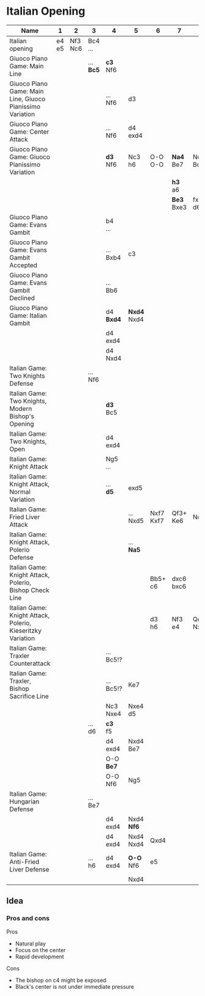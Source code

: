 # Italian Opening


| Name                                                        | 1            | 2              | 3                  | 4                  | 5                    | 6                | 7                   | 8               |
|-------------------------------------------------------------|--------------|----------------|--------------------|--------------------|----------------------|------------------|---------------------|-----------------|
| Italian opening                                             | e4 <br /> e5 | Nf3 <br /> Nc6 | Bc4 <br /> ...     |                    |                      |                  |                     |                 |
| Giuoco Piano Game: Main Line                                |              |                | ... <br /> **Bc5** | **c3** <br /> Nf6  |                      |                  |                     |                 |
| Giuoco Piano Game: Main Line, Giuoco Pianissimo Variation   |              |                |                    | ... <br /> Nf6     | d3 <br />            |                  |                     |                 |
| Giuoco Piano Game: Center Attack                            |              |                |                    | ... <br /> Nf6     | d4 <br /> exd4       |                  |                     |                 |
| Giuoco Piano Game: Giuoco Pianissimo Variation              |              |                |                    | **d3** <br /> Nf6  | Nc3 <br /> h6        | O-O <br /> O-O   | **Na4** <br /> Be7  | Nc3 <br /> Bc5  |
|                                                             |              |                |                    |                    |                      |                  | **h3** <br /> a6    |                 |
|                                                             |              |                |                    |                    |                      |                  | **Be3** <br /> Bxe3 | fxe3 <br /> d6  |
| Giuoco Piano Game: Evans Gambit                             |              |                |                    | b4 <br /> ...      |                      |                  |                     |                 |
| Giuoco Piano Game: Evans Gambit Accepted                    |              |                |                    | ... <br /> Bxb4    | c3                   |                  |                     |                 |
| Giuoco Piano Game: Evans Gambit Declined                    |              |                |                    | ... <br /> Bb6     |                      |                  |                     |                 |
| Giuoco Piano Game: Italian Gambit                           |              |                |                    | d4 <br /> **Bxd4** | **Nxd4** <br /> Nxd4 |                  |                     |                 |
|                                                             |              |                |                    | d4 <br /> exd4     | <br />               |                  |                     |                 |
|                                                             |              |                |                    | d4 <br /> Nxd4     | <br />               |                  |                     |                 |
| Italian Game: Two Knights Defense                           |              |                | ... <br /> Nf6     |                    |                      |                  |                     |                 |
| Italian Game: Two Knights, Modern Bishop's Opening          |              |                |                    | **d3** <br /> Bc5  |                      |                  |                     |                 |
| Italian Game: Two Knights, Open                             |              |                |                    | d4 <br /> exd4     |                      |                  |                     |                 |
| Italian Game: Knight Attack                                 |              |                |                    | Ng5 <br /> ...     |                      |                  |                     |                 |
| Italian Game: Knight Attack, Normal Variation               |              |                |                    | ... <br /> **d5**  | exd5 <br />          |                  |                     |                 |
| Italian Game: Fried Liver Attack                            |              |                |                    |                    | ... <br /> Nxd5      | Nxf7 <br /> Kxf7 | Qf3+ <br /> Ke6     | Nc3 <br />      |
| Italian Game: Knight Attack, Polerio Defense                |              |                |                    |                    | ... <br /> **Na5**   |                  |                     |                 |
| Italian Game: Knight Attack, Polerio, Bishop Check Line     |              |                |                    |                    |                      | Bb5+ <br /> c6   | dxc6 <br /> bxc6    |                 |
| Italian Game: Knight Attack, Polerio, Kieseritzky Variation |              |                |                    |                    |                      | d3 <br /> h6     | Nf3 <br /> e4       | Qe2 <br /> Nxc4 |
| Italian Game: Traxler Counterattack                         |              |                |                    | ... <br /> Bc5!?   |                      |                  |                     |                 |
| Italian Game: Traxler, Bishop Sacrifice Line                |              |                |                    | ... <br /> Bc5!?   | Ke7                  |                  |                     |                 |
|                                                             |              |                |                    | Nc3 <br /> Nxe4    | Nxe4 <br /> d5       |                  |                     |                 |
|                                                             |              |                | ... <br /> d6      | **c3** <br /> f5   |                      |                  |                     |                 |
|                                                             |              |                |                    | d4 <br /> exd4     | Nxd4 <br /> Be7      |                  |                     |                 |
|                                                             |              |                |                    | O-O <br /> **Be7** |                      |                  |                     |                 |
|                                                             |              |                |                    | O-O <br /> Nf6     | Ng5                  |                  |                     |                 |
| Italian Game: Hungarian Defense                             |              |                | ... <br /> Be7     |                    |                      |                  |                     |                 |
|                                                             |              |                |                    | d4 <br /> exd4     | Nxd4 <br /> **Nf6**  |                  |                     |                 |
|                                                             |              |                |                    | d4 <br /> exd4     | Nxd4 <br /> Nxd4     | Qxd4             |                     |                 |
| Italian Game: Anti-Fried Liver Defense                      |              |                | ... <br /> h6      | d4 <br /> exd4     | **O-O** <br /> Nf6   | e5               |                     |                 |
|                                                             |              |                |                    |                    | Nxd4 <br />          |                  |                     |                 |


## Idea


### Pros and cons
Pros
- Natural play
- Focus on the center
- Rapid development

Cons
- The bishop on c4 might be exposed
- Black's center is not under immediate pressure
